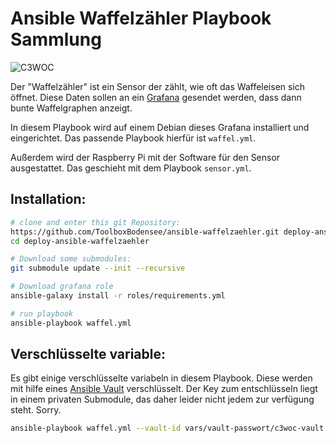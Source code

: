  Ansible Waffelzähler Playbook Sammlung
==========================================
![C3WOC](https://c3woc.de/images/logo/c3woc.svg "C3WOC")

Der "Waffelzähler" ist ein Sensor der zählt, wie oft das Waffeleisen sich öffnet. 
Diese Daten sollen an ein [Grafana](https://status.c3woc.de) gesendet werden,
dass dann bunte Waffelgraphen anzeigt. 

In diesem Playbook wird auf einem Debian dieses Grafana installiert und eingerichtet.
Das passende Playbook hierfür ist ``waffel.yml``.

Außerdem wird der Raspberry Pi mit der Software für den Sensor ausgestattet.
Das geschieht mit dem Playbook ``sensor.yml``.

 Installation:
---------------
```bash
# clone and enter this git Repository:
https://github.com/ToolboxBodensee/ansible-waffelzaehler.git deploy-ansible-waffelzaehler
cd deploy-ansible-waffelzaehler

# Download some submodules:
git submodule update --init --recursive

# Download grafana role
ansible-galaxy install -r roles/requirements.yml

# run playbook
ansible-playbook waffel.yml

```

 Verschlüsselte variable:
-------------------------
Es gibt einige verschlüsselte variabeln in diesem Playbook. Diese werden mit hilfe eines [Ansible Vault](https://docs.ansible.com/ansible/latest/user_guide/vault.html) verschlüsselt. Der Key zum entschlüsseln liegt in einem privaten Submodule, das daher leider nicht jedem zur verfügung steht. Sorry.

```bash
ansible-playbook waffel.yml --vault-id vars/vault-passwort/c3woc-vault
```
